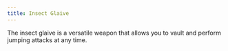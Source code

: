 ```yaml
---
title: Insect Glaive
---
```


 The insect glaive is a versatile weapon that allows you to vault and perform jumping attacks at any time.
